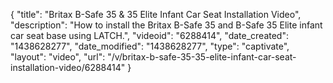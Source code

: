 {
    "title": "Britax B-Safe 35 & 35 Elite Infant Car Seat Installation Video",
    "description": "How to install the Britax B-Safe 35 and B-Safe 35 Elite infant car seat base using LATCH.",
    "videoid": "6288414",
    "date_created": "1438628277",
    "date_modified": "1438628277",
    "type": "captivate",
    "layout": "video",
    "url": "\/v\/britax-b-safe-35-35-elite-infant-car-seat-installation-video\/6288414"
}